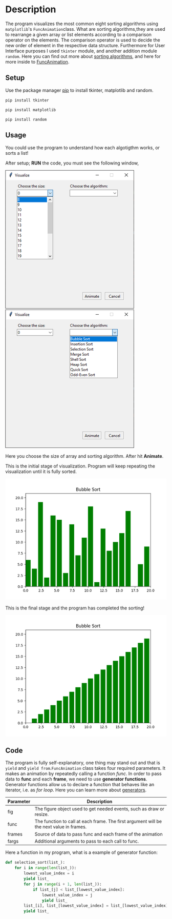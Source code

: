 # Description
The program visualizes the most common eight sorting algorithms using `matplotlib`'s `FuncAnimation`class. What are sorting algorithms,they are used to rearrange a given array or list elements according to a comparison operator on the elements. The comparison operator is used to decide the new order of element in the respective data structure. Furthermore for User Interface purposes I used `tkinter` module, and another addition module `random`. Here you can find out more about [sorting algorithms](https://www.geeksforgeeks.org/sorting-algorithms/), and here for more inside to [FuncAnimation](https://matplotlib.org/3.3.3/api/_as_gen/matplotlib.animation.FuncAnimation.html). 





## Setup

Use the package manager [pip](https://pip.pypa.io/en/stable/) to install tkinter, matplotlib and random.

```
pip install tkinter
```
```
pip install matplotlib
```
```
pip install random
```


## Usage

You could use the program to understand how each algotigthm works, or sorts a list!

After setup; __RUN__ the code, you must see the following window,

![figure](Images/tkinter.1.png) ![figure](Images/tkinter.2.png) 

Here you choose the size of array and sorting algorithm. After hit **Animate**.

This is the initial stage of visualization. Program will keep repeating the visualization until it is fully sorted.

![figure](Images/figure2.png) 

This is the final stage and the program has completed the sorting!

![figure](Images/figure.png)


## Code

The program is fully self-explanatory, one thing may stand out and that is `yield` and `yield from`.`FuncAnimation` class takes four required parameters. It makes an animation by repeatedly calling a function _func_. In order to pass data to __func__ and each __frame__, we need to use __generator functions__. Generator functions allow us to declare a function that behaves like an iterator, i.e. as _for loop_. Here you can learn more about [generators](https://realpython.com/introduction-to-python-generators/).


| Parameter | Description |
| ------ | ----------- |
| fig    | The figure object used to get needed events, such as draw or resize. |
| func   | The function to call at each frame. The first argument will be the next value in frames. |
|frames  | Source of data to pass func and each frame of the animation |
| fargs  | Additional arguments to pass to each call to func. |

Here a function in my program, what is a example of generator function:

```python
def selection_sort(list_):
    for i in range(len(list_)):
        lowest_value_index = i
        yield list_
        for j in range(i + 1, len(list_)):
            if list_[j] < list_[lowest_value_index]:
                lowest_value_index = j
                yield list_
        list_[i], list_[lowest_value_index] = list_[lowest_value_index], list_[i]
        yield list_
        
 ```
